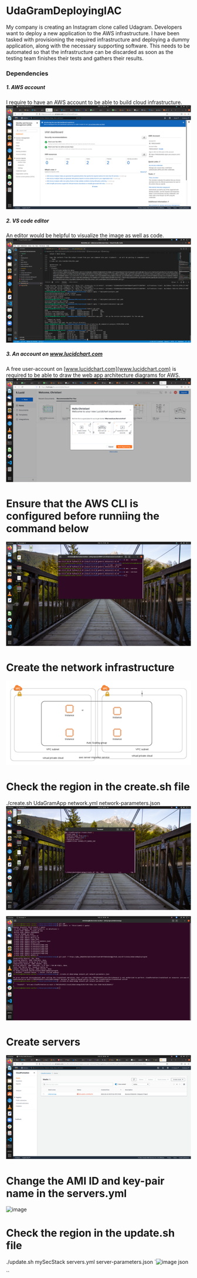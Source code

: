 # UdaGramDeployingIAC
My company is creating an Instagram clone called Udagram.  Developers want to deploy a new application to the AWS infrastructure.  I have been tasked with provisioning the required infrastructure and deploying a dummy application, along with the necessary supporting software.  This needs to be automated so that the infrastructure can be discarded as soon as the testing team finishes their tests and gathers their results. 

### Dependencies
##### 1. AWS account
I require to have an AWS account to be able to build cloud infrastructure.
![image](screenshots/img1.png)

##### 2. VS code editor
An editor would be helpful to visualize the image as well as code. 
![image](screenshots/img2.png)

##### 3. An account on www.lucidchart.com
A free user-account on [www.lucidchart.com](www.lucidchart.com) is required to be able to draw the web app architecture diagrams for AWS.
![image](screenshots/img3.png)

# Ensure that the AWS CLI is configured before runniing the command below
![image](screenshots/img4.png)

# Create the network infrastructure
![image](screenshots/img5.png)

# Check the region in the create.sh file
./create.sh UdaGramApp network.yml network-parameters.json
![image](screenshots/img6.png)

![image](screenshots/img7.png)

# Create servers
![image](screenshots/img8.png)

# Change the AMI ID and key-pair name in the servers.yml
![image](screenshots/img9.png)

# Check the region in the update.sh file
./update.sh mySecStack servers.yml server-parameters.json
`![image](screenshots/img10.png)
json

``

